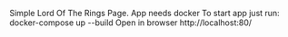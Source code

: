 Simple Lord Of The Rings Page.
App needs docker
To start app just run:
docker-compose up --build
Open in browser
http://localhost:80/